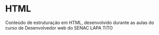 # HTML
Conteúdo de estruturação em HTML, desenvolvido durante as aulas do curso de  Desenvolvedor web do SENAC  LAPA TITO
